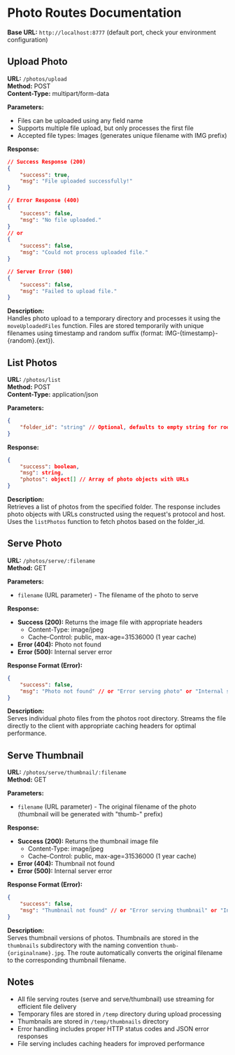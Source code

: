 # Photo Routes Documentation

**Base URL:** `http://localhost:8777` (default port, check your environment configuration)

## Upload Photo

**URL:** `/photos/upload`  
**Method:** POST  
**Content-Type:** multipart/form-data

**Parameters:**

-   Files can be uploaded using any field name
-   Supports multiple file upload, but only processes the first file
-   Accepted file types: Images (generates unique filename with IMG prefix)

**Response:**

```json
// Success Response (200)
{
    "success": true,
    "msg": "File uploaded successfully!"
}

// Error Response (400)
{
    "success": false,
    "msg": "No file uploaded."
}
// or
{
    "success": false,
    "msg": "Could not process uploaded file."
}

// Server Error (500)
{
    "success": false,
    "msg": "Failed to upload file."
}
```

**Description:**  
Handles photo upload to a temporary directory and processes it using the `moveUploadedFiles` function. Files are stored temporarily with unique filenames using timestamp and random suffix (format: IMG-{timestamp}-{random}.{ext}).

## List Photos

**URL:** `/photos/list`  
**Method:** POST  
**Content-Type:** application/json

**Parameters:**

```json
{
    "folder_id": "string" // Optional, defaults to empty string for root folder
}
```

**Response:**

```json
{
    "success": boolean,
    "msg": string,
    "photos": object[] // Array of photo objects with URLs
}
```

**Description:**  
Retrieves a list of photos from the specified folder. The response includes photo objects with URLs constructed using the request's protocol and host. Uses the `listPhotos` function to fetch photos based on the folder_id.

## Serve Photo

**URL:** `/photos/serve/:filename`  
**Method:** GET

**Parameters:**

-   `filename` (URL parameter) - The filename of the photo to serve

**Response:**

-   **Success (200):** Returns the image file with appropriate headers
    -   Content-Type: image/jpeg
    -   Cache-Control: public, max-age=31536000 (1 year cache)
-   **Error (404):** Photo not found
-   **Error (500):** Internal server error

**Response Format (Error):**

```json
{
    "success": false,
    "msg": "Photo not found" // or "Error serving photo" or "Internal server error"
}
```

**Description:**  
Serves individual photo files from the photos root directory. Streams the file directly to the client with appropriate caching headers for optimal performance.

## Serve Thumbnail

**URL:** `/photos/serve/thumbnail/:filename`  
**Method:** GET

**Parameters:**

-   `filename` (URL parameter) - The original filename of the photo (thumbnail will be generated with "thumb-" prefix)

**Response:**

-   **Success (200):** Returns the thumbnail image file
    -   Content-Type: image/jpeg
    -   Cache-Control: public, max-age=31536000 (1 year cache)
-   **Error (404):** Thumbnail not found
-   **Error (500):** Internal server error

**Response Format (Error):**

```json
{
    "success": false,
    "msg": "Thumbnail not found" // or "Error serving thumbnail" or "Internal server error"
}
```

**Description:**  
Serves thumbnail versions of photos. Thumbnails are stored in the `thumbnails` subdirectory with the naming convention `thumb-{originalname}.jpg`. The route automatically converts the original filename to the corresponding thumbnail filename.

## Notes

-   All file serving routes (serve and serve/thumbnail) use streaming for efficient file delivery
-   Temporary files are stored in `/temp` directory during upload processing
-   Thumbnails are stored in `/temp/thumbnails` directory
-   Error handling includes proper HTTP status codes and JSON error responses
-   File serving includes caching headers for improved performance
